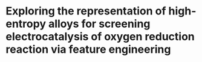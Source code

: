 # Exploring the representation of high-entropy alloys for screening electrocatalysis of oxygen reduction reaction via feature engineering




